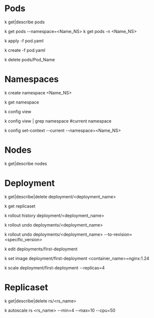 # Pods

k get|describe pods

k get pods --namespace=<Name_NS>
k get pods -n <Name_NS>

 
k apply -f pod.yaml

k create -f pod.yaml

k delete pods/Pod_Name

# Namespaces

k create namespace <Name_NS>

k get namespace

k config view 

k config view | grep namespace #current namespace

k config set-context --current --namespace=<Name_NS>

# Nodes

k get|describe nodes

# Deployment

k get|describe|delete deployment/<deployment_name>

k get replicaset

k rollout history deployment/<deployment_name>

k rollout undo deployments/<deployment_name>

k rollout undo deployments/<deployment_name> --to-revision=<specific_version> 

k edit deployments/first-deployment 

k set image deployment/first-deployment <container_name>=nginx:1.24

k scale deployment/first-deployment --replicas=4

# Replicaset

k get|describe|delete rs/<rs_name>

k autoscale rs <rs_name> --min=4 --max=10 --cpu=50






